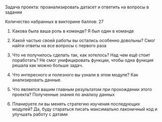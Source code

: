 Задача проекта: проанализировать датасет и ответить на вопросы в задании

Количество набранных в викторине баллов: 27

1. Какова была ваша роль в команде? 
Я был один в команде

2. Какой частью своей работы вы остались особенно довольны?
Смог найти ответы на все вопросы с первого раза

3. Что не получилось сделать так, как хотелось? Над чем ещё стоит поработать?
Не смог унифицировать функции, чтобы одна функция решала как можно больше задач. 

4. Что интересного и полезного вы узнали в этом модуле?
Как анализировать данные.

5. Что является вашим главным результатом при прохождении этого проекта?
Полученные знания по анализу данных

6. Планируете ли вы менять стратегию изучения последующих модулей?
Да, буду стараться писать максимально лаконичный код и улучшать работу с датами

